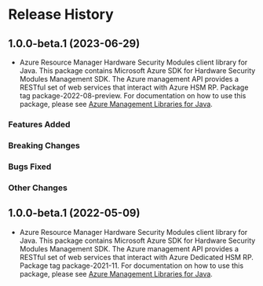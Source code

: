 # Release History

## 1.0.0-beta.1 (2023-06-29)

- Azure Resource Manager Hardware Security Modules client library for Java. This package contains Microsoft Azure SDK for Hardware Security Modules Management SDK. The Azure management API provides a RESTful set of web services that interact with Azure HSM RP. Package tag package-2022-08-preview. For documentation on how to use this package, please see [Azure Management Libraries for Java](https://aka.ms/azsdk/java/mgmt).

### Features Added

### Breaking Changes

### Bugs Fixed

### Other Changes

## 1.0.0-beta.1 (2022-05-09)

- Azure Resource Manager Hardware Security Modules client library for Java. This package contains Microsoft Azure SDK for Hardware Security Modules Management SDK. The Azure management API provides a RESTful set of web services that interact with Azure Dedicated HSM RP. Package tag package-2021-11. For documentation on how to use this package, please see [Azure Management Libraries for Java](https://aka.ms/azsdk/java/mgmt).
